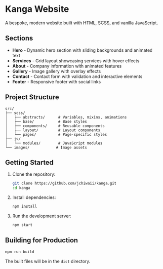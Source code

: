 # Kanga Website

A bespoke, modern website built with HTML, SCSS, and vanilla JavaScript.

## Sections

- **Hero** - Dynamic hero section with sliding backgrounds and animated text
- **Services** - Grid layout showcasing services with hover effects
- **About** - Company information with animated features
- **Gallery** - Image gallery with overlay effects
- **Contact** - Contact form with validation and interactive elements
- **Footer** - Responsive footer with social links

## Project Structure

```
src/
├── scss/
│   ├── abstracts/      # Variables, mixins, animations
│   ├── base/           # Base styles
│   ├── components/     # Reusable components
│   ├── layout/         # Layout components
│   └── pages/          # Page-specific styles
├── js/
│   └── modules/        # JavaScript modules
└── images/            # Image assets
```

## Getting Started

1. Clone the repository:

   ```bash
   git clone https://github.com/jchiwaii/kanga.git
   cd kanga
   ```

2. Install dependencies:

   ```bash
   npm install
   ```

3. Run the development server:
   ```bash
   npm start
   ```

## Building for Production

```bash
npm run build
```

The built files will be in the `dist` directory.
